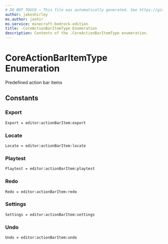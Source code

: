 ```yaml
---
# DO NOT TOUCH — This file was automatically generated. See https://github.com/mojang/minecraftapidocsgenerator to modify descriptions, examples, etc.
author: jakeshirley
ms.author: jashir
ms.service: minecraft-bedrock-edition
title: .CoreActionBarItemType Enumeration
description: Contents of the .CoreActionBarItemType enumeration.
---
```

# CoreActionBarItemType Enumeration

Predefined action bar items

## Constants
### **Export**
`Export = editor:actionBarItem:export`
### **Locate**
`Locate = editor:actionBarItem:locate`
### **Playtest**
`Playtest = editor:actionBarItem:playtest`
### **Redo**
`Redo = editor:actionBarItem:redo`
### **Settings**
`Settings = editor:actionBarItem:settings`
### **Undo**
`Undo = editor:actionBarItem:undo`
